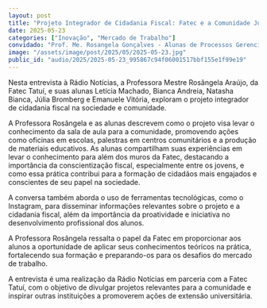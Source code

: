 ```yaml
---
layout: post
title: "Projeto Integrador de Cidadania Fiscal: Fatec e a Comunidade Juntas pela Transformação Social"
date: 2025-05-23
categories: ["Inovação", "Mercado de Trabalho"]
convidado: "Prof. Me. Rosangela Gonçalves - Alunas de Processos Gerenciais"
image: "/assets/image/post/2025/05/2025-05-23.jpg"
public_id: "audio/2025/2025-05-23_995867c94f06001517bbf155e1f99e19"
---
```


Nesta entrevista à Rádio Notícias, a Professora Mestre Rosângela Araújo, da Fatec Tatuí, e suas alunas Letícia Machado, Bianca Andreia, Natasha Bianca, Júlia Bromberg e Emanuele Vitória, exploram o projeto integrador de cidadania fiscal na sociedade e comunidade.  

A Professora Rosângela e as alunas descrevem como o projeto visa levar o conhecimento da sala de aula para a comunidade, promovendo ações como oficinas em escolas, palestras em centros comunitários e a produção de materiais educativos. As alunas compartilham suas experiências em levar o conhecimento para além dos muros da Fatec, destacando a importância da conscientização fiscal, especialmente entre os jovens, e como essa prática contribui para a formação de cidadãos mais engajados e conscientes de seu papel na sociedade.  

A conversa também aborda o uso de ferramentas tecnológicas, como o Instagram, para disseminar informações relevantes sobre o projeto e a cidadania fiscal, além da importância da proatividade e iniciativa no desenvolvimento profissional dos alunos.  

A Professora Rosângela ressalta o papel da Fatec em proporcionar aos alunos a oportunidade de aplicar seus conhecimentos teóricos na prática, fortalecendo sua formação e preparando-os para os desafios do mercado de trabalho.  

A entrevista é uma realização da Rádio Notícias em parceria com a Fatec Tatuí, com o objetivo de divulgar projetos relevantes para a comunidade e inspirar outras instituições a promoverem ações de extensão universitária.
